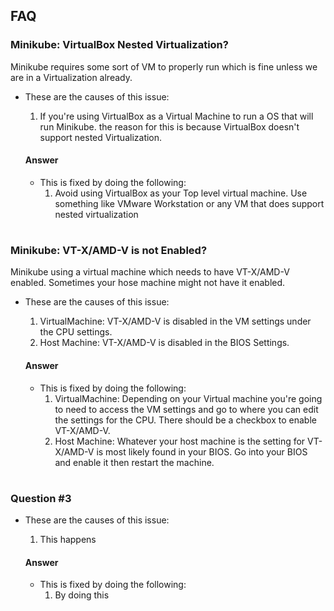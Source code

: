 ## FAQ

### Minikube: VirtualBox Nested Virtualization?
Minikube requires some sort of VM to properly run which is fine unless we are in a Virtualization already.
- These are the causes of this issue:
    1. If you're using VirtualBox as a Virtual Machine to run a OS that will run Minikube.
    the reason for this is because VirtualBox doesn't support nested Virtualization.
    
    #### Answer
    - This is fixed by doing the following:
        1. Avoid using VirtualBox as your Top level virtual machine. Use something like VMware Workstation or any VM that does support nested virtualization

#
### Minikube: VT-X/AMD-V is not Enabled?
Minikube using a virtual machine which needs to have VT-X/AMD-V enabled. Sometimes your hose machine might not have it enabled.
- These are the causes of this issue:
    1. VirtualMachine: VT-X/AMD-V is disabled in the VM settings under the CPU settings.
    2. Host Machine: VT-X/AMD-V is disabled in the BIOS Settings.
    
    #### Answer
    - This is fixed by doing the following:
        1. VirtualMachine: Depending on your Virtual machine you're going to need to access the VM settings and go to where you can edit the settings for the CPU. There should be a checkbox to enable VT-X/AMD-V.
        2. Host Machine: Whatever your host machine is the setting for VT-X/AMD-V is most likely found in your BIOS. Go into your BIOS and enable it then restart the machine.

#
### Question #3
- These are the causes of this issue:
    1. This happens

    #### Answer
    - This is fixed by doing the following:
        1. By doing this
